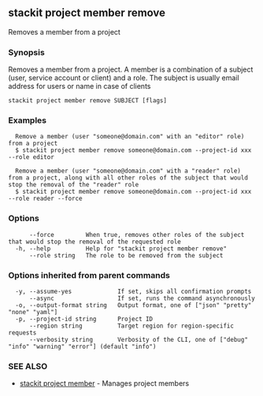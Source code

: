 ## stackit project member remove

Removes a member from a project

### Synopsis

Removes a member from a project.
A member is a combination of a subject (user, service account or client) and a role.
The subject is usually email address for users or name in case of clients

```
stackit project member remove SUBJECT [flags]
```

### Examples

```
  Remove a member (user "someone@domain.com" with an "editor" role) from a project
  $ stackit project member remove someone@domain.com --project-id xxx --role editor

  Remove a member (user "someone@domain.com" with a "reader" role) from a project, along with all other roles of the subject that would stop the removal of the "reader" role
  $ stackit project member remove someone@domain.com --project-id xxx --role reader --force
```

### Options

```
      --force         When true, removes other roles of the subject that would stop the removal of the requested role
  -h, --help          Help for "stackit project member remove"
      --role string   The role to be removed from the subject
```

### Options inherited from parent commands

```
  -y, --assume-yes             If set, skips all confirmation prompts
      --async                  If set, runs the command asynchronously
  -o, --output-format string   Output format, one of ["json" "pretty" "none" "yaml"]
  -p, --project-id string      Project ID
      --region string          Target region for region-specific requests
      --verbosity string       Verbosity of the CLI, one of ["debug" "info" "warning" "error"] (default "info")
```

### SEE ALSO

* [stackit project member](./stackit_project_member.md)	 - Manages project members

